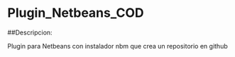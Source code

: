 # Plugin_Netbeans_COD


##Descripcion:

Plugin para Netbeans con instalador nbm que crea un repositorio en github
